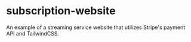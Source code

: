 # subscription-website
An example of a streaming service website that utilizes Stripe's payment API and TailwindCSS.
